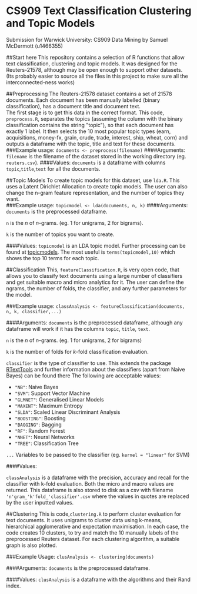 # CS909 Text Classification Clustering and Topic Models
Submission for Warwick University: CS909 Data Mining
by Samuel McDermott (u1466355)

##Start here
This repository contains a selection of R functions that allow text classification, clustering and topic models.  It was designed for the Reuters-21578, although may be open enough to support other datasets.  (Its probably easier to source all the files in this project to make sure all the interconnected-ness works)

##Preprocessing
The Reuters-21578 dataset contains a set of 21578 documents.  Each document has been manually labelled (binary classification), has a document title and document text.  
The first stage is to get this data in the correct format.  This code, `preprocess.R`, separates the topics (assuming the column with the binary classification contains the string "topic"), so that each document has exactly 1 label.  It then selects the 10 most popular topic types (earn, acquisitions, money-fx, grain, crude, trade, interest, ship, wheat, corn) and outputs a dataframe  with the topic, title and text for these documents.
###Example usage:
`documents <- preprocess(filename)`
####Arguments:
`filename` is the filename of the dataset stored in the working directory (eg. `reuters.csv`).
####Values:
`documents` is a dataframe with columns `topic`,`title`,`text` for all the documents.


##Topic Models
To create topic models for this dataset, use `lda.R`. This uses a Latent Dirichlet Allocation to create topic models. The user can also change the n-gram feature representation, and the number of topics they want.  
###Example usage:
`topicmodel <- lda(documents, n, k)`
####Arguments:
`documents` is the preprocessed dataframe.

`n` is the *n* of *n*-grams. (eg. 1 for unigrams, 2 for bigrams).

`k` is the number of topics you want to create.

####Values:
`topicmodel` is an LDA topic model.  Further processing can be found at [topicmodels](http://cran.r-project.org/web/packages/topicmodels/index.html).  The most useful is `terms(topicmodel,10)` which shows the top 10 terms for each topic.

##Classification
This, `featureClassification.R`, is very open code, that allows you to classify text documents using a large number of classifiers and get suitable macro and micro analytics for it. The user can define the ngrams, the number of folds, the classifier, and any further parameters for the model.

###Example usage:
`classAnalysis <- featureClassification(documents, n, k, classifier,...)`

####Arguments:
`documents` is the preprocessed dataframe, although any dataframe will work if it has the columns `topic`, `title`, `text`.

`n` is the *n* of *n*-grams. (eg. 1 for unigrams, 2 for bigrams)

`k` is the number of folds for *k*-fold classification evaluation.

`classifier` is the type of classifier to use.  This extends the package [RTextTools](http://cran.r-project.org/web/packages/RTextTools/index.html) and further information about the classifiers (apart from Naive Bayes) can be found there The following are acceptable values:

* `"NB"`: Naive Bayes
*  `"SVM"`: Support Vector Machine
* `"GLMNET"`: Generalised Linear Models
* `"MAXENT"`: Maximum Entropy
* `"SLDA"`: Scaled Linear Discriminant Analysis
* `"BOOSTING"`: Boosting
* `"BAGGING"`: Bagging
* `"RF"`: Random Forest 
* `"NNET"`: Neural Networks
* `"TREE"`: Classification Tree

`...` Variables to be passed to the classifier (eg. `kernel = "linear"` for SVM)

####Values:

`classAnalysis` is a dataframe with the precision, accuracy and recall for the classifier with k-fold evaluation.  Both the micro and macro values are returned.  This dataframe is also stored to disk as a csv with filename `'n'gram_'k'fold_'classifier'.csv` where the values in quotes are replaced by the user inputted values.

##Clustering
This is code,`clustering.R` to perform cluster evaluation for text documents.  It uses unigrams to cluster data using k-means, hierarchical agglomerative and expectation maximisation.  In each case, the code creates 10 clusters, to try and match the 10 manually labels of the preprocessed Reuters dataset.  For each clustering algorithm, a suitable graph is also plotted.

###Example Usage:
`clusAnalysis <- clustering(documents)`

####Arguments:
`documents` is the preprocessed dataframe.

####Values:
`clusAnalysis` is a dataframe with the algorithms and their Rand index.  
